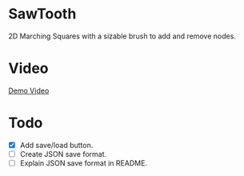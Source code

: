 # SawTooth

2D Marching Squares with a sizable brush to add and remove nodes. 

# Video

[Demo Video](https://youtu.be/JlIyXzka7co)

# Todo

- [x] Add save/load button.
- [ ] Create JSON save format.
- [ ] Explain JSON save format in README.
